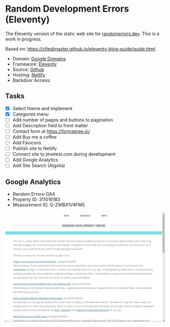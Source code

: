 # Random Development Errors (Eleventy)

The Eleventy version of the static web site for [randomerrors.dev](https://randomerrors.dev).  This is a work in progress.

Based on: https://cfjedimaster.github.io/eleventy-blog-guide/guide.html

+ Domain: [Google Domains](https://domains.google)
+ Framework: [Eleventy](https://www.11ty.dev/)
+ Source: [Github](https://github.com/johnwargo/random-errors-11ty)
+ Hosting: [Netlify]()
+ Backdoor Access: []()

## Tasks

* [x] Select theme and implement
* [x] Categories menu
* [ ] Add number of pages and buttons to pagination
* [ ] Add Description field to front matter
* [ ] Contact form at https://formspree.io/
* [ ] Add Buy me a coffee
* [ ] Add Favicons
* [ ] Publish site to Netlify
* [ ] Connect site to jmwtest.com during development
* [ ] Add Google Analytics
* [ ] Add Site Search (Algolia)

## Google Analytics

* Random Errors-GA4
* Property ID: 311016183
* Measurement ID: G-ZWB41V4FM5

![Home Page](images/image-01.png)